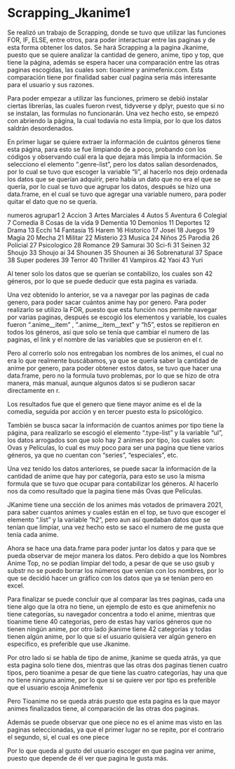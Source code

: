 # Scrapping_Jkanime1
 
Se realizó un trabajo de Scrapping, donde se tuvo que utilizar las funciones FOR, IF, ELSE, entre otros, para poder interactuar entre las paginas y de esta forma obtener los datos. Se hará Scrapping a la pagina Jkanime, puesto que se quiere analizar la cantidad de genero, anime, tipo y top, que tiene la página, además se espera hacer una comparación entre las otras paginas escogidas, las cuales son: tioanime y animefenix.com. Esta comparación tiene por finalidad saber cual pagina seria más interesante para el usuario y sus razones.

Para poder empezar a utilizar las funciones, primero se debió instalar ciertas librerías, las cuales fueron rvest, tidyverse y dplyr, puesto que si no se instalan, las formulas no funcionarán. Una vez hecho esto, se empezó con abriendo la página, la cual todavía no esta limpia, por lo que los datos saldrán desordenados.

En primer lugar se quiere extraer la información de cuántos géneros tiene esta página, para esto se fue limpiando de a poco, probando con los códigos y observando cuál era la que dejara más limpia la información. Se selecciono el elemento “.genre-list”, pero los datos salían desordenados, por lo cual se tuvo que escoger la variable “li”, al hacerlo nos dejo ordenada los datos que se querían adquirir, pero había un dato que no era el que se quería, por lo cual se tuvo que agrupar los datos, después se hizo una data.frame, en el cual se tuvo que agregar una variable numero, para poder quitar el dato que no se quería. 

numeros         agrupar1
        2           Accion
        3       Artes Marciales
        4            Autos
        5         Aventura
        6         Colegial
        7          Comedia
        8       Cosas de la vida
        9         Dementia
      10         Demonios
      11         Deportes
      12            Drama
      13            Ecchi
      14         Fantasia
      15            Harem
      16        Historico
      17            Josei
      18           Juegos
      19            Magia
      20            Mecha
      21          Militar
      22         Misterio
      23           Musica
      24            Niños
      25          Parodia
      26         Policial
      27      Psicologico
      28          Romance
      29          Samurai
      30           Sci-fi
      31           Seinen
      32           Shoujo
      33        Shoujo ai
      34          Shounen
      35       Shounen ai
      36     Sobrenatural
      37            Space
      38    Super poderes
      39           Terror
      40         Thriller
      41         Vampiros
      42             Yaoi
      43             Yuri


Al tener solo los datos que se querían se contabilizo, los cuales son 42 géneros, por lo que se puede deducir que esta pagina es variada.

Una vez obtenido lo anterior, se va a navegar por las paginas de cada genero, para poder sacar cuántos anime hay por genero. Para poder realizarlo se utilizo la FOR, puesto que esta función nos permite navegar por varias paginas, después se escogió los elementos y variable, los cuales fueron “.anime__item” , ”.anime__item__text”  y “h5”, estos se repitieron en todos los géneros, así que solo se tenía que cambiar el numero de las paginas, el link y el nombre de las variables que se pusieron en el r. 

Pero al correrlo solo nos entregaban los nombres de los animes, el cual no era lo que realmente buscábamos, ya que se quería saber la cantidad de anime por genero, para poder obtener estos datos, se tuvo que hacer una data.frame, pero no la formula tuvo problemas, por lo que se hizo de otra manera, más manual, aunque algunos datos si se pudieron sacar directamente en r.

Los resultados fue que el genero que tiene mayor anime es el de la comedia, seguida por acción y en tercer puesto esta lo psicológico. 


También se busca sacar la información de cuantos animes por tipo tiene la página, para realizarlo se escogió el elemento “.type-list” y la variable “ul”, los datos arrogados son que solo hay 2 animes por tipo, los cuales son: Ovas y Películas, lo cual es muy poco para ser una pagina que tiene varios géneros, ya que no cuentan con “series”, “especiales”, etc. 

Una vez tenido los datos anteriores, se puede sacar la información de la cantidad de anime que hay por categoría, para esto se uso la misma formula que se tuvo que ocupar para contabilizar los géneros. Al hacerlo nos da como resultado que la pagina tiene más Ovas que Películas.


JKanime tiene una sección de los animes más votados de primavera 2021, para saber cuantos animes y cuales están en el top, se tuvo que escoger el elemento “.list” y la variable “h2”, pero aun así quedaban datos que se tenían que limpiar, una vez hecho esto se saco el numero de me gusta que tenía cada anime.


Ahora se hace una data.frame para poder juntar los datos y para que se pueda observar de mejor manera los datos. Pero debido a que los Nombres Anime Top, no se podían limpiar del todo, a pesar de que se uso gsub y substr no se puedo borrar los números que venían con los nombres, por lo que se decidió hacer un gráfico con los datos que ya se tenían pero en excel.


Para finalizar se puede concluir que al comparar las tres paginas, cada una tiene algo que la otra no tiene, un ejemplo de esto es que animefenix no tiene categorías, su navegador concentra a todo el anime, mientras que tioanime tiene 40 categorias, pero de estas hay varios géneros que no tienen ningún anime, por otro lado jkanime tiene 42 categorías y todas tienen algún anime, por lo que si el usuario quisiera ver algún genero en especifico, es preferible que use Jkanime.

Por otro lado si se habla de tipo de anime, jkanime se queda atrás, ya que esta pagina solo tiene dos, mientras que las otras dos paginas tienen cuatro tipos, pero tioanime a pesar de que tiene las cuatro categorías, hay una que no tiene ninguna anime, por lo que si se quiere ver por tipo es preferible que el usuario escoja Animefenix

Pero Tioanime no se queda atrás puesto que esta pagina es la que mayor animes finalizados tiene, al comparación de las otras dos paginas.

Además se puede observar que one piece no es el anime mas visto en las paginas seleccionadas, ya que el primer lugar no se repite, por el contrario el segundo, si, el cual es one piece

Por lo que queda al gusto del usuario escoger en que pagina ver anime, puesto que depende de él ver que pagina le gusta más.

